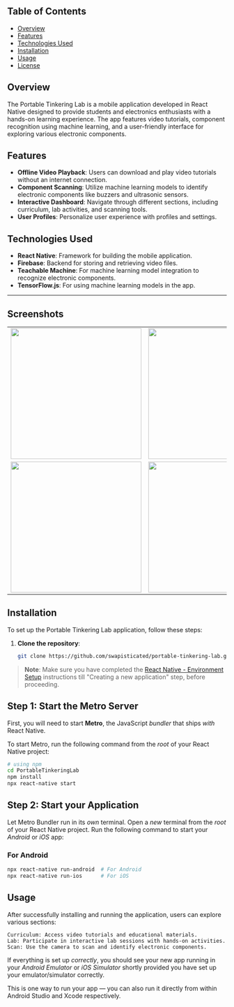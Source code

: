 
## Table of Contents
- [Overview](#overview)
- [Features](#features)
- [Technologies Used](#technologies-used)
- [Installation](#installation)
- [Usage](#usage)
- [License](#license)

## Overview
The Portable Tinkering Lab is a mobile application developed in React Native designed to provide students and electronics enthusiasts with a hands-on learning experience. The app features video tutorials, component recognition using machine learning, and a user-friendly interface for exploring various electronic components.

## Features
- **Offline Video Playback**: Users can download and play video tutorials without an internet connection.
- **Component Scanning**: Utilize machine learning models to identify electronic components like buzzers and ultrasonic sensors.
- **Interactive Dashboard**: Navigate through different sections, including curriculum, lab activities, and scanning tools.
- **User Profiles**: Personalize user experience with profiles and settings.

## Technologies Used
- **React Native**: Framework for building the mobile application.
- **Firebase**: Backend for storing and retrieving video files.
- **Teachable Machine**: For machine learning model integration to recognize electronic components.
- **TensorFlow.js**: For using machine learning models in the app.

--- 
## Screenshots
<table>
  <tr>
    <td><img src="https://github.com/user-attachments/assets/ef03c3bb-e059-4693-b623-c798103a6bc9" width="300"/></td>
    <td><img src="https://github.com/user-attachments/assets/157c9a67-8cd2-4225-a6d1-b3c849fc1eb7" width="300"/></td>
  </tr>
  <tr>
    <td><img src="https://github.com/user-attachments/assets/6e2a729e-628e-42ae-9d2f-b753ac980527" width="300"/></td>
    <td><img src="https://github.com/user-attachments/assets/a5918664-c66a-4104-9f68-e7ebe04dcb5b" width="300"/></td>
  </tr>
</table>

## Installation
To set up the Portable Tinkering Lab application, follow these steps:

1. **Clone the repository**:
   
   ```bash
   git clone https://github.com/swapisticated/portable-tinkering-lab.git
   

>**Note**: Make sure you have completed the [React Native - Environment Setup](https://reactnative.dev/docs/environment-setup) instructions till "Creating a new application" step, before proceeding.

## Step 1: Start the Metro Server

First, you will need to start **Metro**, the JavaScript _bundler_ that ships _with_ React Native.

To start Metro, run the following command from the _root_ of your React Native project:

```bash
# using npm
cd PortableTinkeringLab
npm install
npx react-native start

```

## Step 2: Start your Application

Let Metro Bundler run in its _own_ terminal. Open a _new_ terminal from the _root_ of your React Native project. Run the following command to start your _Android_ or _iOS_ app:

### For Android

```bash
npx react-native run-android  # For Android
npx react-native run-ios      # For iOS

```

## Usage

After successfully installing and running the application, users can explore various sections:

    Curriculum: Access video tutorials and educational materials.
    Lab: Participate in interactive lab sessions with hands-on activities.
    Scan: Use the camera to scan and identify electronic components.

If everything is set up _correctly_, you should see your new app running in your _Android Emulator_ or _iOS Simulator_ shortly provided you have set up your emulator/simulator correctly.

This is one way to run your app — you can also run it directly from within Android Studio and Xcode respectively.



